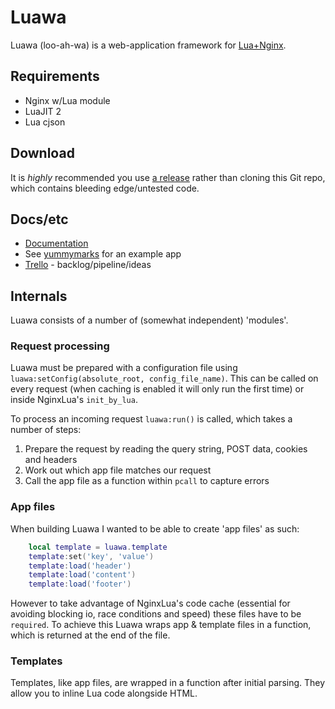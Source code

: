 # Luawa

Luawa (loo-ah-wa) is a web-application framework for [Lua+Nginx](https://github.com/openresty/lua-nginx-module).


## Requirements

+ Nginx w/Lua module
+ LuaJIT 2
+ Lua cjson


## Download

It is _highly_ recommended you use [a release](https://github.com/Fizzadar/Luawa/releases) rather than cloning this Git repo, which contains bleeding edge/untested code.


## Docs/etc

+ [Documentation](http://doc.luawa.com)
+ See [yummymarks](https://github.com/Fizzadar/yummymarks) for an example app
+ [Trello](https://trello.com/b/HghoF8U2/luawa) - backlog/pipeline/ideas


## Internals

Luawa consists of a number of (somewhat independent) 'modules'.

### Request processing

Luawa must be prepared with a configuration file using `luawa:setConfig(absolute_root, config_file_name)`. This can be called on every request (when caching is enabled it will only run the first time) or inside NginxLua's `init_by_lua`.

To process an incoming request `luawa:run()` is called, which takes a number of steps:

1. Prepare the request by reading the query string, POST data, cookies and headers
2. Work out which app file matches our request
3. Call the app file as a function within `pcall` to capture errors

### App files

When building Luawa I wanted to be able to create 'app files' as such:

```lua
    local template = luawa.template
    template:set('key', 'value')
    template:load('header')
    template:load('content')
    template:load('footer')
```

However to take advantage of NginxLua's code cache (essential for avoiding blocking io, race conditions and speed) these files have to be `required`. To achieve this Luawa wraps app & template files in a function, which is returned at the end of the file.

### Templates

Templates, like app files, are wrapped in a function after initial parsing. They allow you to inline Lua code alongside HTML.